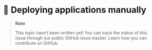# 🔧 Deploying applications manually

> **Note**
> 
> This topic hasn’t been written yet! You can track the status of this issue through our public GitHub issue tracker. Learn how you can contribute on GitHub.